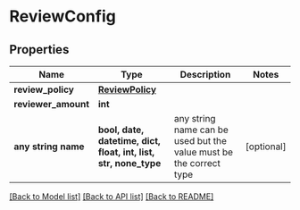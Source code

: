# ReviewConfig


## Properties
Name | Type | Description | Notes
------------ | ------------- | ------------- | -------------
**review_policy** | [**ReviewPolicy**](ReviewPolicy.md) |  | 
**reviewer_amount** | **int** |  | 
**any string name** | **bool, date, datetime, dict, float, int, list, str, none_type** | any string name can be used but the value must be the correct type | [optional]

[[Back to Model list]](../README.md#documentation-for-models) [[Back to API list]](../README.md#documentation-for-api-endpoints) [[Back to README]](../README.md)


